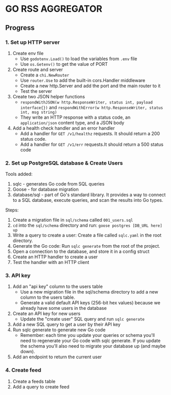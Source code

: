 # GO RSS AGGREGATOR

## Progress

### 1. Set up HTTP server

1. Create env file
   - Use `godotenv.Load()` to load the variables from `.env` file
   - Use `os.Getenv()` to get the value of PORT
2. Create route and server
   - Create a `chi.NewRouter`
   - Use `router.Use` to add the built-in cors.Handler middleware
   - Create a new http.Server and add the port and the main router to it
   - Test the server
3. Create two JSON helper functions
   - `respondWithJSON(w http.ResponseWriter, status int, payload interface{})` and `respondWithError(w http.ResponseWriter, status int, msg string)`
   - They write an HTTP response with a status code, an `application/json` content type, and a JSON body
4. Add a health check handler and an error handler
   - Add a handler for `GET /v1/healthz` requests. It should return a 200 status code.
   - Add a handler for `GET /v1/err` requests.It should return a 500 status code

### 2. Set up PostgreSQL database & Create Users

Tools added:

1. sqlc - generates Go code from SQL queries
2. Goose - for database migration
3. database/sql - part of Go's standard library. It provides a way to connect to a SQL database, execute queries, and scan the results into Go types.

Steps:

1. Create a migration file in `sql/schema` called `001_users.sql`
2. `cd` into the `sql/schema` directory and run: `goose postgres [DB_URL here] up`
3. Write a query to create a user: Create a file called `sqlc.yaml` in the root directory.
4. Generate the Go code: Run `sqlc generate` from the root of the project.
5. Open a connection to the database, and store it in a config struct
6. Create an HTTP handler to create a user
7. Test the handler with an HTTP client

### 3. API key

1. Add an "api key" column to the users table
   - Use a new migration file in the sql/schema directory to add a new column to the users table.
   - Generate a valid default API keys (256-bit hex values) because we already have some users in the database
2. Create an API key for new users
   - Update the "create user" SQL query and run `sqlc generate`
3. Add a new SQL query to get a user by their API key
4. Run sqlc generate to generate new Go code
   - Remember: each time you update your queries or schema you'll need to regenerate your Go code with sqlc generate. If you update the schema you'll also need to migrate your database up (and maybe down).
5. Add an endpoint to return the current user

### 4. Create feed

1. Create a feeds table
2. Add a query to create feed
